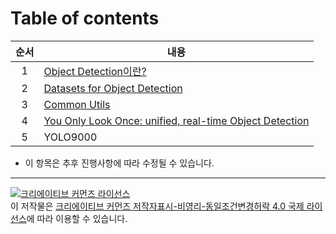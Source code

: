 # Table of contents



| 순서 | 내용                                                         |
| :--: | ------------------------------------------------------------ |
|  1   | [Object Detection이란?](posts/01_00_What_is_Object_Detection.md) |
|  2   | [Datasets for Object Detection](posts/02_00_Datasets_for_Object_Detection.md) |
|  3   | [Common Utils](posts/03_00_common_utils.md)                  |
|  4   | [You Only Look Once: unified, real-time Object Detection](posts/04_00_You_Only_Look_Once_Unified_Real_Time_Object_Detection.md) |
|  5   | YOLO9000                                                     |

- 이 항목은 추후 진행사항에 따라 수정될 수 있습니다.



----

<a rel="license" href="http://creativecommons.org/licenses/by-nc-sa/4.0/"><img alt="크리에이티브 커먼즈 라이선스" style="border-width:0" src="https://i.creativecommons.org/l/by-nc-sa/4.0/88x31.png" /></a><br />이 저작물은 <a rel="license" href="http://creativecommons.org/licenses/by-nc-sa/4.0/">크리에이티브 커먼즈 저작자표시-비영리-동일조건변경허락 4.0 국제 라이선스</a>에 따라 이용할 수 있습니다.